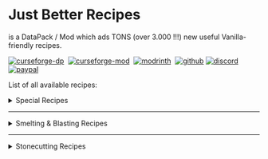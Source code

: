 # Just Better Recipes
is a DataPack / Mod which ads TONS (over 3.000 !!!) new useful Vanilla-friendly recipes.

[![curseforge-dp]](https://curseforge.com/minecraft/customization/just-better-recipes-dp)&nbsp;&nbsp;[![curseforge-mod]](https://curseforge.com/minecraft/mc-mods/just-better-recipes)&nbsp;&nbsp;[![modrinth]](https://modrinth.com/datapack/just-better-recipes)&nbsp;&nbsp;[![github]]() [![discord]](https://discord.gg/EKyjXRH9xN)&nbsp;&nbsp;[![paypal]](https://www.paypal.com/donate/?cmd=_donations&business=social.sashiro@outlook.com&lc=US&item_name=Donation&no_note=0&cn=&currency_code=USD&bn=PP-DonationsBF:btn_donateCC_LG.gif:NonHosted)

[curseforge-dp]: https://img.shields.io/badge/DataPack-CurseForge-orange
[curseforge-mod]: https://img.shields.io/badge/Mod-CurseForge-orange
[modrinth]: https://img.shields.io/badge/Mod_&_DP-Modrinth-a0ff00
[github]: https://img.shields.io/badge/Source-GitHub-blue
[discord]: https://img.shields.io/badge/Support-Discord-0F0F0F
[paypal]: https://img.shields.io/badge/Donate-PayPal-0F3FFF

List of all available recipes:

<details>
<summary>Special Recipes</summary>  

- **Automated Dye Production with smelting/smoking flowers**
- **Cut-able & Recycling Wood Recipes**
- **Re-colorable Beds, Wool and Carpets (pre 1.20 only)**
- **Re-colorable Banners, Glass, Glass Panes, (Glazed-)Terracotta, Concrete (-powder) & Candles**
- **Dead Coral to Living Coral** ~~ Dead Coral + Bone Meal + Water Bucket
- **Any Slab to Block** ~~ Any Slab x2 + Slimeball
- **Any Carpet to Block** ~~ Any Carpet x4 + Slimeball
- **Cut-able Wart Blocks**
</details>  

<hr>

<details>
<summary>Smelting & Blasting Recipes</summary>  

- **Blasting Recipes for some Smelting Recipes** (such as Terracotta etc.)
- **Blasting Wood to Charcoal**
- **Blasting Equipment** (vanilla-friendly, only returns you a nugget! Diamond & Netherite can be blasted too, just takes some time)
- **Raw Ore Blocks**
- **Rotten Flesh to Leather**
- Iron Bars  
- Iron Trapdoor  
- Iron Door  
- Heavy Weighted Pressure Plate
- Shears
- Flint and Steel
- Bucket
- Chain
- Lantern
- Soul Lantern
- Cauldron
- Hopper
- Minecart, Chest/Hopper/TNT/Furnace Minecart
- Rail, Activator/Detector/Powered Rail
- Compass
- Anvil, CHipped/Damaged Anvil
- Iron Horse Armor
- Bell
- Light Weighted Pressure Plate
- Clock
- Golden Horse Armor
- Lightning Rod
- Spyglass
- Diamond Horse Armor
- Leather Horse Armor
</details>

<hr>

<details>
<summary>Stonecutting Recipes</summary>  

- **Cut-able Amethyst / Amethyst Cluster**
- **Wart Block to Nether Warts**
- **Cut-able Wood Recipes (and recycle)**
- **Better Stone Recipes**
- **Cut-able Deepslate**
- **Cut-able & Convertable Mossy Blocks**
- **Cut-able Bricks & Nether Bricks**
- **Cut-able Prismarine**
- **Cut-able Shulker (recycle)**
- **Cut-able Wool, Carpet & Banner (recycle)**
- **Cut-able Cobweb**
- **Better Quartz Recipes**
- **Cut-able Glass** (Glass to Glass Pane, more efficient: gives 2 extra panes !!!)**
- **Many more recycle Recipes such as Redstone stuff, Arrows, Bows, Crafting Table etc**
</details>